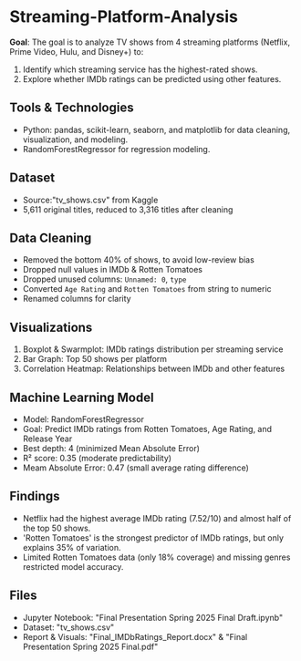 # Streaming-Platform-Analysis
**Goal**: The goal is to analyze TV shows from 4 streaming platforms (Netflix, Prime Video, Hulu, and Disney+) to:
1. Identify which streaming service has the highest-rated shows.
2. Explore whether IMDb ratings can be predicted using other features.

## Tools & Technologies
- Python: pandas, scikit-learn, seaborn, and matplotlib for data cleaning, visualization, and modeling.
- RandomForestRegressor for regression modeling.

## Dataset
- Source:"tv_shows.csv" from Kaggle
- 5,611 original titles, reduced to 3,316 titles after cleaning

## Data Cleaning
- Removed the bottom 40% of shows, to avoid low-review bias
- Dropped null values in IMDb & Rotten Tomatoes
- Dropped unused columns: `Unnamed: 0`, `type`
- Converted `Age Rating` and `Rotten Tomatoes` from string to numeric
- Renamed columns for clarity

## Visualizations
1. Boxplot & Swarmplot: IMDb ratings distribution per streaming service
2. Bar Graph: Top 50 shows per platform
3. Correlation Heatmap: Relationships between IMDb and other features

## Machine Learning Model 
- Model: RandomForestRegressor
- Goal: Predict IMDb ratings from Rotten Tomatoes, Age Rating, and Release Year
- Best depth: 4 (minimized Mean Absolute Error)
- R² score: 0.35 (moderate predictability)
- Meam Absolute Error: 0.47 (small average rating difference)

## Findings
- Netflix had the highest average IMDb rating (7.52/10) and almost half of the top 50 shows.
- 'Rotten Tomatoes' is the strongest predictor of IMDb ratings, but only explains 35% of variation.
- Limited Rotten Tomatoes data (only 18% coverage) and missing genres restricted model accuracy.

## Files
- Jupyter Notebook: "Final Presentation Spring 2025 Final Draft.ipynb"
- Dataset: "tv_shows.csv"
- Report & Visuals: "Final_IMDbRatings_Report.docx" & "Final Presentation Spring 2025 Final.pdf"
